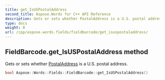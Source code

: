 ```yaml
---
title: get_IsUSPostalAddress
second_title: Aspose.Words for C++ API Reference
description: Gets or sets whether PostalAddress is a U.S. postal address. 
type: docs
weight: 0
url: /cpp/aspose.words.fields/fieldbarcode/get_isuspostaladdress/
---
```

## FieldBarcode.get_IsUSPostalAddress method


Gets or sets whether [PostalAddress](./get_postaladdress/) is a U.S. postal address.

```cpp
bool Aspose::Words::Fields::FieldBarcode::get_IsUSPostalAddress()
```

